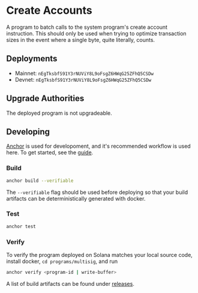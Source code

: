 # Create Accounts

A program to batch calls to the system program's create account instruction.
This should only be used when trying to optimize transaction sizes in the event
where a single byte, quite literally, counts.

## Deployments

* Mainnet: `nEgTksbfS91Y3rNUViY8L9oFsgZ6HWqG25ZFhQ5CSDw`
* Devnet: `nEgTksbfS91Y3rNUViY8L9oFsgZ6HWqG25ZFhQ5CSDw`

## Upgrade Authorities

The deployed program is not upgradeable.

## Developing

[Anchor](https://github.com/project-serum/anchor) is used for developoment, and it's
recommended workflow is used here. To get started, see the [guide](https://project-serum.github.io/anchor/getting-started/introduction.html).

### Build

```bash
anchor build --verifiable
```

The `--verifiable` flag should be used before deploying so that your build artifacts
can be deterministically generated with docker.

### Test

```bash
anchor test
```

### Verify

To verify the program deployed on Solana matches your local source code, install
docker, `cd programs/multisig`, and run

```bash
anchor verify <program-id | write-buffer>
```

A list of build artifacts can be found under [releases](https://github.com/project-serum/create-accounts/releases).
